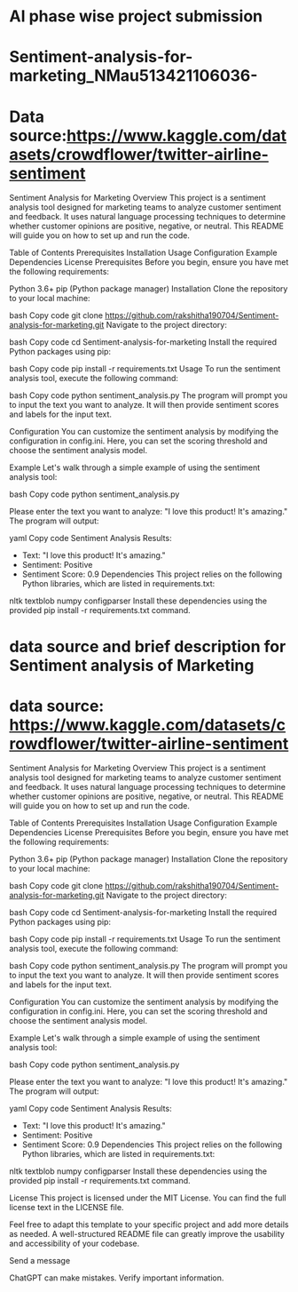 # AI phase wise project submission
# Sentiment-analysis-for-marketing_NMau513421106036-

#  Data source:https://www.kaggle.com/datasets/crowdflower/twitter-airline-sentiment

Sentiment Analysis for Marketing
Overview
This project is a sentiment analysis tool designed for marketing teams to analyze customer sentiment and feedback. It uses natural language processing techniques to determine whether customer opinions are positive, negative, or neutral. This README will guide you on how to set up and run the code.

Table of Contents
Prerequisites
Installation
Usage
Configuration
Example
Dependencies
License
Prerequisites
Before you begin, ensure you have met the following requirements:

Python 3.6+
pip (Python package manager)
Installation
Clone the repository to your local machine:

bash
Copy code
git clone https://github.com/rakshitha190704/Sentiment-analysis-for-marketing.git
Navigate to the project directory:

bash
Copy code
cd Sentiment-analysis-for-marketing
Install the required Python packages using pip:

bash
Copy code
pip install -r requirements.txt
Usage
To run the sentiment analysis tool, execute the following command:

bash
Copy code
python sentiment_analysis.py
The program will prompt you to input the text you want to analyze. It will then provide sentiment scores and labels for the input text.

Configuration
You can customize the sentiment analysis by modifying the configuration in config.ini. Here, you can set the scoring threshold and choose the sentiment analysis model.

Example
Let's walk through a simple example of using the sentiment analysis tool:

bash
Copy code
python sentiment_analysis.py

Please enter the text you want to analyze: "I love this product! It's amazing."
The program will output:

yaml
Copy code
Sentiment Analysis Results:
- Text: "I love this product! It's amazing."
- Sentiment: Positive
- Sentiment Score: 0.9
Dependencies
This project relies on the following Python libraries, which are listed in requirements.txt:

nltk
textblob
numpy
configparser
Install these dependencies using the provided pip install -r requirements.txt command.
# data source and brief description for Sentiment analysis of Marketing 

# data source: https://www.kaggle.com/datasets/crowdflower/twitter-airline-sentiment
Sentiment Analysis for Marketing
Overview
This project is a sentiment analysis tool designed for marketing teams to analyze customer sentiment and feedback. It uses natural language processing techniques to determine whether customer opinions are positive, negative, or neutral. This README will guide you on how to set up and run the code.

Table of Contents
Prerequisites
Installation
Usage
Configuration
Example
Dependencies
License
Prerequisites
Before you begin, ensure you have met the following requirements:

Python 3.6+
pip (Python package manager)
Installation
Clone the repository to your local machine:

bash
Copy code
git clone https://github.com/rakshitha190704/Sentiment-analysis-for-marketing.git
Navigate to the project directory:

bash
Copy code
cd Sentiment-analysis-for-marketing
Install the required Python packages using pip:

bash
Copy code
pip install -r requirements.txt
Usage
To run the sentiment analysis tool, execute the following command:

bash
Copy code
python sentiment_analysis.py
The program will prompt you to input the text you want to analyze. It will then provide sentiment scores and labels for the input text.

Configuration
You can customize the sentiment analysis by modifying the configuration in config.ini. Here, you can set the scoring threshold and choose the sentiment analysis model.

Example
Let's walk through a simple example of using the sentiment analysis tool:

bash
Copy code
python sentiment_analysis.py

Please enter the text you want to analyze: "I love this product! It's amazing."
The program will output:

yaml
Copy code
Sentiment Analysis Results:
- Text: "I love this product! It's amazing."
- Sentiment: Positive
- Sentiment Score: 0.9
Dependencies
This project relies on the following Python libraries, which are listed in requirements.txt:

nltk
textblob
numpy
configparser
Install these dependencies using the provided pip install -r requirements.txt command.

License
This project is licensed under the MIT License. You can find the full license text in the LICENSE file.

Feel free to adapt this template to your specific project and add more details as needed. A well-structured README file can greatly improve the usability and accessibility of your codebase.





Send a message


ChatGPT can make mistakes. Verify important information.




